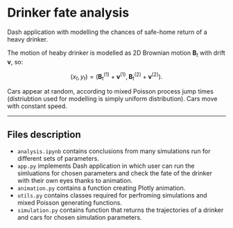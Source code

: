# Drinker fate analysis

Dash application with modelling the chances of safe-home return of a heavy drinker.

The motion of heaby drinker is modelled as 2D Brownian motion $\mathbf{B}_t$ with drift $\mathbf{v}$, so:

$$
\left(x_t, y_t\right) = \left(\mathbf{B}^{(1)}_t + \mathbf{v}^{(1)}, \mathbf{B}^{(2)}_t + \mathbf{v}^{(2)}\right).
$$

Cars appear at random, according to mixed Poisson process jump times (distriubtion used for modelling is simply uniform distribution). Cars move with constant speed.

---
## Files description
* `analysis.ipynb` contains conclusions from many simulations run for different sets of parameters.
* `app.py` implements Dash application in which user can run the simluations for chosen parameters and check the fate of the drinker with their own eyes thanks to animation.
* `animation.py` contains a function creating Plotly animation.
* `utils.py` contains classes required for perfroming simulations and mixed Poisson generating functions.
* `simulation.py` contains function that returns the trajectories of a drinker and cars for chosen simulation parameters. 
